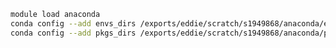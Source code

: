 ```bash
module load anaconda
conda config --add envs_dirs /exports/eddie/scratch/s1949868/anaconda/envs
conda config --add pkgs_dirs /exports/eddie/scratch/s1949868/anaconda/pkgs/
```
<!--stackedit_data:
eyJoaXN0b3J5IjpbLTIxODExNzE1OF19
-->